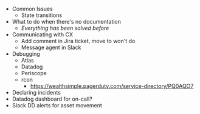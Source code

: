 - Common Issues
	- State transitions
- What to do when there's no documentation
	- _Everything has been solved before_
- Communicating with CX
	- Add comment in Jira ticket, move to won't do
	- Message agent in Slack
- Debugging
	- Atlas
	- Datadog
	- Periscope
	- rcon
		- https://wealthsimple.pagerduty.com/service-directory/PQ0AQO7
- Declaring incidents
- Datadog dashboard for on-call?
- Slack DD alerts for asset movement
